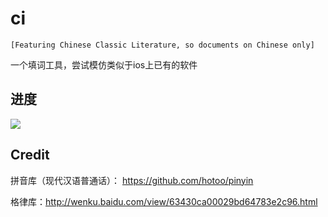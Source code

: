 # ci
```
[Featuring Chinese Classic Literature, so documents on Chinese only]
```

一个填词工具，尝试模仿类似于ios上已有的软件

## 进度
<img src="http://pro.yinyan.fr/d/test.png" />

## Credit
拼音库（现代汉语普通话）： https://github.com/hotoo/pinyin

格律库：http://wenku.baidu.com/view/63430ca00029bd64783e2c96.html